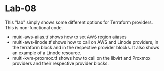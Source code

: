 # Lab-08 

This "lab" simply shows some different options for Terraform providers. This is non-functional code. 

- multi-aws-alias.tf shows how to set AWS region aliases
- multi-aws-linode.tf shows how to call on AWS and Linode providers, in the terraform block and in the respective provider blocks. It also shows an example of a Linode resource.
- multi-kvm-proxmox.tf shows how to call on the libvirt and Proxmox providers and their respective provider blocks.